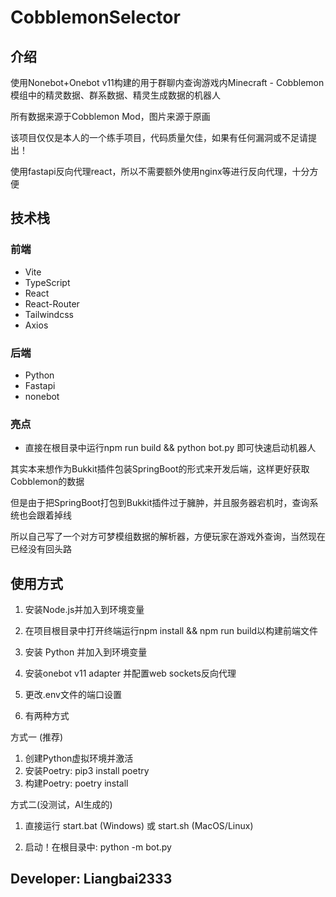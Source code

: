 # CobblemonSelector

## 介绍

使用Nonebot+Onebot v11构建的用于群聊内查询游戏内Minecraft - Cobblemon模组中的精灵数据、群系数据、精灵生成数据的机器人

所有数据来源于Cobblemon Mod，图片来源于原画

该项目仅仅是本人的一个练手项目，代码质量欠佳，如果有任何漏洞或不足请提出！

使用fastapi反向代理react，所以不需要额外使用nginx等进行反向代理，十分方便

## 技术栈

### 前端

* Vite
* TypeScript
* React
* React-Router
* Tailwindcss
* Axios

### 后端

* Python
* Fastapi
* nonebot

### 亮点

* 直接在根目录中运行npm run build && python bot.py 即可快速启动机器人

  

其实本来想作为Bukkit插件包装SpringBoot的形式来开发后端，这样更好获取Cobblemon的数据

但是由于把SpringBoot打包到Bukkit插件过于臃肿，并且服务器宕机时，查询系统也会跟着掉线

所以自己写了一个对方可梦模组数据的解析器，方便玩家在游戏外查询，当然现在已经没有回头路

## 使用方式

1. 安装Node.js并加入到环境变量

2. 在项目根目录中打开终端运行npm install && npm run build以构建前端文件

3. 安装 Python 并加入到环境变量

4. 安装onebot v11 adapter 并配置web sockets反向代理

5. 更改.env文件的端口设置

6.  有两种方式

   方式一 (推荐) 

   1. 创建Python虚拟环境并激活
   2. 安装Poetry: pip3 install poetry
   3. 构建Poetry: poetry install

   方式二(没测试，AI生成的)

   1. 直接运行 start.bat (Windows) 或 start.sh (MacOS/Linux)

7. 启动！在根目录中: python -m bot.py

## Developer: Liangbai2333